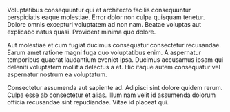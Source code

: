 Voluptatibus consequuntur qui et architecto facilis consequuntur perspiciatis eaque molestiae. Error dolor non culpa quisquam tenetur. Dolore omnis excepturi voluptatem ad non nam. Beatae voluptas aut explicabo natus quasi. Provident minima quo dolore.
 Aut molestiae et cum fugiat ducimus consequatur consectetur recusandae. Earum amet ratione magni fuga quo voluptatibus enim. A aspernatur temporibus quaerat laudantium eveniet ipsa. Ducimus accusamus ipsam qui deleniti voluptatem mollitia delectus a et. Hic itaque autem consequatur vel aspernatur nostrum ea voluptatum.
 Consectetur assumenda aut sapiente ad. Adipisci sint dolore quidem rerum. Culpa esse ab consectetur et alias. Illum nam velit id assumenda dolorum officia recusandae sint repudiandae. Vitae id placeat qui.